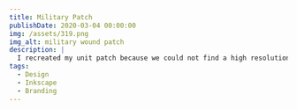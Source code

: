 ```yaml
---
title: Military Patch
publishDate: 2020-03-04 00:00:00
img: /assets/319.png
img_alt: military wound patch
description: |
  I recreated my unit patch because we could not find a high resolution copy. A little while later we were able to order large prints and they turned out great.
tags:
  - Design
  - Inkscape
  - Branding
---
```



